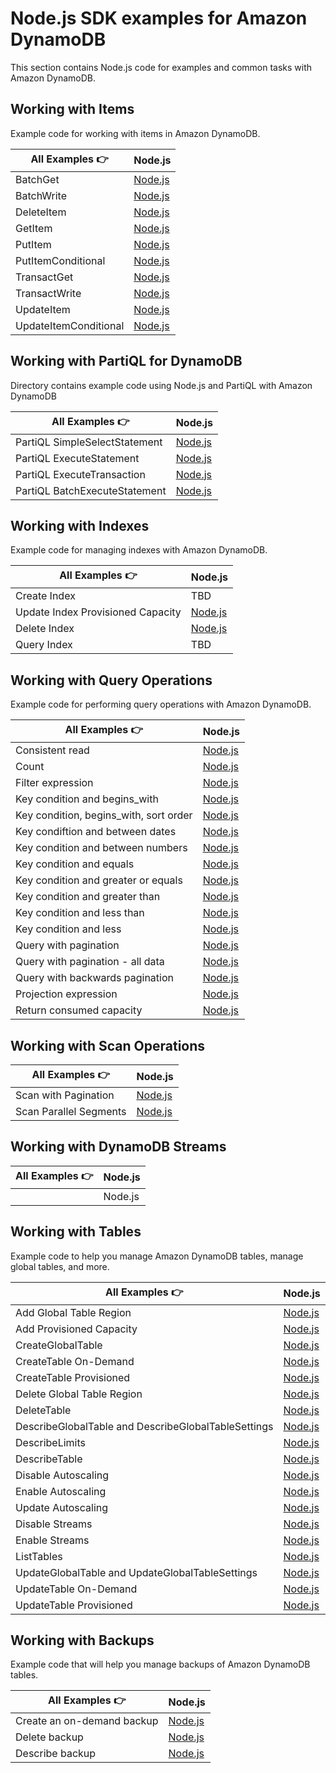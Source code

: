 # Node.js SDK examples for Amazon DynamoDB

This section contains Node.js code for examples and common tasks with Amazon DynamoDB.

## Working with Items
Example code for working with items in Amazon DynamoDB.

| All Examples 👉       | Node.js                                                  |
| --------------------- | -------------------------------------------------------- |
| BatchGet              | [Node.js](./WorkingWithItems/batch-get.js)               |
| BatchWrite            | [Node.js](./WorkingWithItems/batch-write.js)             |
| DeleteItem            | [Node.js](./WorkingWithItems/delete-item.js)             |
| GetItem               | [Node.js](./WorkingWithItems/get-item.js)                |
| PutItem               | [Node.js](./WorkingWithItems/put-item.js)                |
| PutItemConditional    | [Node.js](./WorkingWithItems/put-item-conditional.js)    |
| TransactGet           | [Node.js](./WorkingWithItems/transact-get.js)            |
| TransactWrite         | [Node.js](./WorkingWithItems/transact-write.js)          |
| UpdateItem            | [Node.js](./WorkingWithItems/update-item.js)             |
| UpdateItemConditional | [Node.js](./WorkingWithItems/update-item-conditional.js) |

## Working with PartiQL for DynamoDB
Directory contains example code using Node.js and PartiQL with Amazon DynamoDB

| All Examples 👉       | Node.js                                                   |
| --------------------- | --------------------------------------------------------- |
| PartiQL SimpleSelectStatement | [Node.js](./WorkingWithPartiQL/simple-select-statement.js) |
| PartiQL ExecuteStatement | [Node.js](./WorkingWithPartiQL/execute-statement.js) | 
| PartiQL ExecuteTransaction | [Node.js](./WorkingWithPartiQL/execute-transaction.js) |
| PartiQL BatchExecuteStatement | [Node.js](./WorkingWithPartiQL/batch-execute-statement.js) |

## Working with Indexes
Example code for managing indexes with Amazon DynamoDB.

| All Examples 👉 | Node.js |
| --------------- | ------- |
| Create Index    | TBD |
| Update Index Provisioned Capacity    | [Node.js](./WorkingWithIndexes/UpdateIndexProvisionedCapacity.js) |
| Delete Index    | [Node.js](./WorkingWithIndexes/DeleteIndex.js) |
| Query Index     | TBD |

## Working with Query Operations
Example code for performing query operations with Amazon DynamoDB.

| All Examples 👉        | Node.js                                                           |
| ---------------------- | ----------------------------------------------------------------- |
| Consistent read         | [Node.js](./WorkingWithQueries/query-consistent-read.js)          |
| Count                  | [Node.js](./WorkingWithQueries/query-scan-count.js)               |
| Filter expression       | [Node.js](./WorkingWithQueries/query-filter-expression.js)        |
| Key condition and begins_with | [Node.js](./WorkingWithQueries/query-key-condition-expression-begins-with.js) |
| Key condition, begins_with, sort order | [Node.js](./WorkingWithQueries/query-key-condition-expression-begins-with-sort-order.js) |
| Key condiftion and between dates | [Node.js](./WorkingWithQueries/query-key-condition-expression-between-dates.js) |
| Key condition and between numbers | [Node.js](./WorkingWithQueries/query-key-condition-expression-between-numbers.js) |
| Key condition and equals | [Node.js](./WorkingWithQueries/query-key-condition-expression-equals.js) |
| Key condition and greater or equals | [Node.js](./WorkingWithQueries/query-key-condition-expression-greater-equal.js) |
| Key condition and greater than | [Node.js](./WorkingWithQueries/query-key-condition-expression-greater.js) |
| Key condition and less than | [Node.js](./WorkingWithQueries/query-key-condition-expression-less-equal.js) |
| Key condition and less | [Node.js](./WorkingWithQueries/query-key-condition-expression-less.js) |
| Query with pagination | [Node.js](./WorkingWithQueries/query-with-pagination.js) |
| Query with pagination - all data | [Node.js](./WorkingWithQueries/query-with-pagination-all-data.js) |
| Query with backwards pagination | [Node.js](./WorkingWithQueries/query-with-pagination-backwards.js) |
| Projection expression   | [Node.js](./WorkingWithQueries/query-projection-expression.js)    |
| Return consumed capacity | [Node.js](./WorkingWithQueries/query-return-consumed-capacity.js) |

## Working with Scan Operations

| All Examples 👉 | Node.js |
| --------------- | ------- |
| Scan with Pagination | [Node.js](./WorkingWithScans/scan-fetch-all-pagination.js) |
| Scan Parallel Segments|[Node.js](./WorkingWithScans/scan-parallel-segments.js) |

## Working with DynamoDB Streams

| All Examples 👉 | Node.js |
| --------------- | ------- |
|                 | Node.js |

## Working with Tables
Example code to help you manage Amazon DynamoDB tables, manage global tables, and more.

| All Examples 👉                                     | Node.js                                                                           |
| --------------------------------------------------- | --------------------------------------------------------------------------------- |
| Add Global Table Region                             | [Node.js](./WorkingWithTables/add-global-table-region.js)                         |
| Add Provisioned Capacity                            | [Node.js](./WorkingWithTables/add_provisioned_capacity.js)                        |
| CreateGlobalTable                                   | [Node.js](./WorkingWithTables/create-global-table.js)                             |
| CreateTable On-Demand                               | [Node.js](./WorkingWithTables/create_table_on_demand.js)                          |
| CreateTable Provisioned                             | [Node.js](./WorkingWithTables/create_table_provisioned.js)                        |
| Delete Global Table Region                          | [Node.js](./WorkingWithTables/delete-global-table-region.js)                      |
| DeleteTable                                         | [Node.js](./WorkingWithTables/delete_table.js)                                    |
| DescribeGlobalTable and DescribeGlobalTableSettings | [Node.js](./WorkingWithTables/describe-global-table-and-global-table-settings.js) |
| DescribeLimits                                      | [Node.js](./WorkingWithTables/describe_limits.js)                                 |
| DescribeTable                                       | [Node.js](./WorkingWithTables/describe_table.js)                                  |
| Disable Autoscaling                                 | [Node.js](./WorkingWithTables/disable_auto_scaling.js)                            |
| Enable Autoscaling                                  | [Node.js](./WorkingWithTables/enable_auto_scaling.js)                             |
| Update Autoscaling                                  | [Node.js](./WorkingWithTables/update_auto_scaling.js)                             |
| Disable Streams                                     | [Node.js](./WorkingWithTables/disable_streams.js)                                                                          |
| Enable Streams                                      | [Node.js](./WorkingWithTables/enable_streams.js)                                  |
| ListTables                                          | [Node.js](./WorkingWithTables/list_tables.js)                                     |
| UpdateGlobalTable and UpdateGlobalTableSettings     | [Node.js](./WorkingWithTables/update-global-table-and-global-table-settings.js)   |
| UpdateTable On-Demand                               | [Node.js](./WorkingWithTables/table_change_to_on_demand.js)                       |
| UpdateTable Provisioned                             | [Node.js](./WorkingWithTables/table_change_to_provisioned.js)                     |

## Working with Backups
Example code that will help you manage backups of Amazon DynamoDB tables.

| All Examples 👉                                     | Node.js                                                                           |
| --------------------------------------------------- | --------------------------------------------------------------------------------- |
| Create an on-demand backup                             | [Node.js](./WorkingWithBackups/CreateOn-DemandBackup.js)                         |
| Delete backup                            | [Node.js](./WorkingWithBackups/DeleteBackup.js)                        |
| Describe backup                                   | [Node.js](./WorkingWithBackups/DescribeBackup.js)                             |